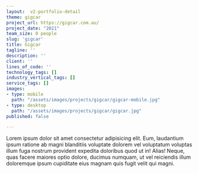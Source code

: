 ```yaml
---
layout:  v2-portfolio-detail
theme: gigcar
project_url: https://gigcar.com.au/
project_date: "2021"
team_size: 0 people
slug: 'gigcar'
title: Gigcar
tagline: ''
description: ''
client: ''
lines_of_code: ''
technology_tags: []
industry_vertical_tags: []
service_tags: []
images:
- type: mobile
  path: "/assets/images/projects/gigcar/gigcar-mobile.jpg"
- type: desktop
  path: "/assets/images/projects/gigcar/gigcar.jpg"
published: false

---
```

Lorem ipsum dolor sit amet consectetur adipisicing elit. Eum, laudantium ipsum ratione ab magni blanditiis voluptate dolorem vel voluptatum voluptas illum fuga nostrum provident expedita doloribus quod ut in! Alias! Neque, quas facere maiores optio dolore, ducimus numquam, ut vel reiciendis illum doloremque ipsum cupiditate eius magnam quis fugit velit qui magni.
